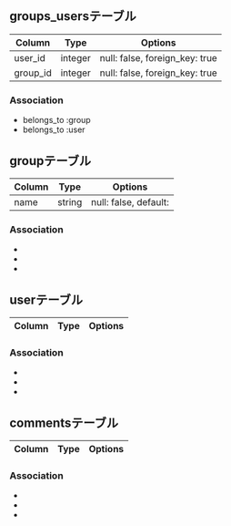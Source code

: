 ## groups_usersテーブル

|Column|Type|Options|
|------|----|-------|
|user_id|integer|null: false, foreign_key: true|
|group_id|integer|null: false, foreign_key: true|

### Association
- belongs_to :group
- belongs_to :user

## groupテーブル

|Column|Type|Options|
|------|----|-------|
|name|string|null: false, default:|

### Association
- 
- 
-

## userテーブル

|Column|Type|Options|
|------|----|-------|

### Association
- 
- 
-

## commentsテーブル

|Column|Type|Options|
|------|----|-------|

### Association
- 
- 
-